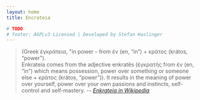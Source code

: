 ```yaml
---
layout: home
title: Encrateia

# TODO
# footer: AGPLv3 Licensed | Developed by Stefan Haslinger
---
```


> (Greek ἐγκράτεια, "in power - from ἐν (en, “in”) + κράτος (krátos, “power”).  
> Enkrateia comes from the adjective enkratês (ἐγκρατής from ἐν (en, “in”) which
> means possession, power over something or someone else + κράτος (krátos,
> “power”)). It results in the meaning of power over yourself, power over your
> own passions and instincts, self-control and self-mastery.
> -- <cite>[Enkrateia in Wikipedia](https://en.wikipedia.org/wiki/Enkrateia)</cite>
